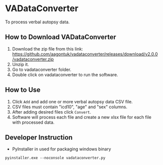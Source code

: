 # VADataConverter

To process verbal autopsy data.

## How to Download VADataConverter ##

1. Download the zip file from this link: https://github.com/aagontuk/vadataconverter/releases/download/v2.0.0/vadataconverter.zip
2. Unzip it.
3. Go to vadataconverter folder.
4. Double click on vadataconverter to run the software.

## How to Use ##

1. Click `Add` and add one or more verbal autopsy data CSV file.
2. CSV files must contain "icd10", "age" and "sex" columns.
3. After adding desired files click `Convert`.
4. Software will process each file and create a new xlsx file for each file with processed data.

## Developer Instruction ##

* PyInstaller in used for packaging windows binary
```
pyinstaller.exe --noconsole vadataconverter.py
```

